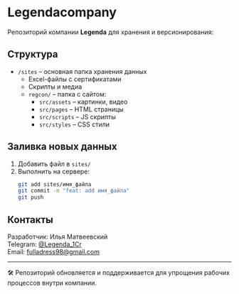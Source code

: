 # Legendacompany

Репозиторий компании **Legenda** для хранения и версионирования:

## Структура

- `/sites` – основная папка хранения данных
  - Excel-файлы с сертификатами
  - Скрипты и медиа
  - `regcon/` – папка с сайтом:
    - `src/assets` – картинки, видео
    - `src/pages` – HTML страницы
    - `src/scripts` – JS скрипты
    - `src/styles` – CSS стили

## Заливка новых данных
1. Добавить файл в `sites/`
2. Выполнить на сервере:
    ```bash
    git add sites/имя_файла
    git commit -m "feat: add имя_файла"
    git push
    ```

## Контакты
Разработчик: Илья Матвеевский  
Telegram: [@Legenda_1Cr](https://t.me/Legenda_1Cr)  
Email: fulladress98@gmail.com

---

🛠 Репозиторий обновляется и поддерживается для упрощения рабочих процессов внутри компании.
